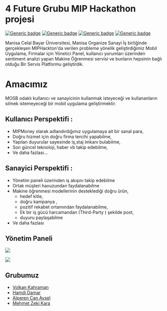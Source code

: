 # 4 Future Grubu MIP Hackathon projesi
[![Generic badge](https://img.shields.io/badge/NodeJS-v12.3.1-<COLOR>.svg)](https://nodejs.org/)
[![Generic badge](https://img.shields.io/badge/Express-4.16.1-<COLOR>.svg)](https://www.express.com/)
[![Generic badge](https://img.shields.io/badge/Python-3.5-purple.svg)](https://www.express.com/)
[![Generic badge](https://img.shields.io/badge/License-MIT-blue.svg)](LICENSE.md)


Manisa Celal Bayar Üniversitesi, Manisa Organize Sanayi İş birliğinde gerçekleşen MIPHackton'da verilen probleme yönelik geliştirdiğimiz Mobil Uygulama, Firmalar için Yönetici Panel,  kullanıcı yorumları üzerinden sentiment analizi yapan Makine Öğrenmesi servisi ve bunların hepsinin bağlı olduğu Bir Servis Platformu geliştirdik.

 
# Amacımız
 
MOSB odaklı kullanıcı ve sanayicinin kullanmak isteyeceği ve kullananların silmek istemeyeceği bir mobil uygulama geliştirmektir.
 
## Kullanıcı Perspektifi :
 - MIPMoney olarak adlandırdığımız uygulamaya ait bir sanal para,
 - Doğru hizmet için doğru firma tercihi yapabilme,
 - Yapılan duyurular sayesinde iş,staj imkanı bulabilme,
 - Son güncel teknoloji, haber vb takip edebilme,
 - Ve daha fazlası...

## Sanayici Perspektifi :
 - Yönetim paneli üzerinden iş akışını takip edebilme
 - Ortak müşteri havuzundan faydalanabilme
 - Makine öğrenmesi modellerinin desteklediği doğru ürün,
   - hedef kitle,
   - doğru kampanya ,
   - pozitif rekabet ortamından faydalanabilme,
   - Ek bir iş gücü harcamandan (Third-Party ) şekilde post,
   - duyuru paylaşabilme
 - Ve daha fazlası
 
## Yönetim Paneli
 
 ![](https://lh4.googleusercontent.com/pGr2B-SlWPNUXY9JH0v1lnlMXWPO9iPGiW0SpMWrLteGTQDDEBIsaxK7Ppt3N27nScapZ7sls3z9_zaOxcHEj3OU0UYZSXW6aOC22nu7cZQzlvbTdRXS9LEL2HiR8RAiGpnrwB6i)
 
 ![](https://lh5.googleusercontent.com/JqptRfjl_O0oD4RLHNrvF6jteJPJwwmn2fMrm0NCNYfNsUJEDYXZ1wKKzz4TpXbqRKGqTQFvstKEw2xEGErxgYn6fUfP1b_tA1FaDpnPoErfs086bba-zDAZqLHeBs1sD5Q5-6GE)
 
 ## Grubumuz

 - [Volkan Kahraman](https://github.com/volkankahraman)
 - [Hamdi Damar](https://github.com/hamdidamar)
 - [Alperen Can Aysel](https://github.com/AlperenAysel)
 - [Mehmet Zeki Kara](https://github.com/KaraZeki)
